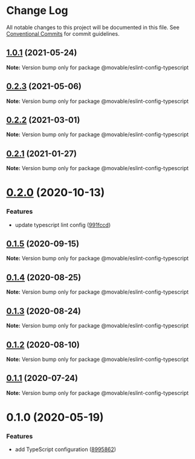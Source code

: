 # Change Log

All notable changes to this project will be documented in this file.
See [Conventional Commits](https://conventionalcommits.org) for commit guidelines.

## [1.0.1](https://github.com/movableink/lint-config/compare/@movable/eslint-config-typescript@1.0.0...@movable/eslint-config-typescript@1.0.1) (2021-05-24)

**Note:** Version bump only for package @movable/eslint-config-typescript

## [0.2.3](https://github.com/movableink/lint-config/compare/@movable/eslint-config-typescript@0.2.2...@movable/eslint-config-typescript@0.2.3) (2021-05-06)

**Note:** Version bump only for package @movable/eslint-config-typescript

## [0.2.2](https://github.com/movableink/lint-config/compare/@movable/eslint-config-typescript@0.2.1...@movable/eslint-config-typescript@0.2.2) (2021-03-01)

**Note:** Version bump only for package @movable/eslint-config-typescript

## [0.2.1](https://github.com/movableink/lint-config/compare/@movable/eslint-config-typescript@0.2.0...@movable/eslint-config-typescript@0.2.1) (2021-01-27)

**Note:** Version bump only for package @movable/eslint-config-typescript

# [0.2.0](https://github.com/movableink/lint-config/compare/@movable/eslint-config-typescript@0.1.5...@movable/eslint-config-typescript@0.2.0) (2020-10-13)

### Features

- update typescript lint config ([991fccd](https://github.com/movableink/lint-config/commit/991fccd0eb93f2f06f5d6a4bc7e27e1ecd6ebc2a))

## [0.1.5](https://github.com/movableink/lint-config/compare/@movable/eslint-config-typescript@0.1.4...@movable/eslint-config-typescript@0.1.5) (2020-09-15)

**Note:** Version bump only for package @movable/eslint-config-typescript

## [0.1.4](https://github.com/movableink/lint-config/compare/@movable/eslint-config-typescript@0.1.3...@movable/eslint-config-typescript@0.1.4) (2020-08-25)

**Note:** Version bump only for package @movable/eslint-config-typescript

## [0.1.3](https://github.com/movableink/lint-config/compare/@movable/eslint-config-typescript@0.1.2...@movable/eslint-config-typescript@0.1.3) (2020-08-24)

**Note:** Version bump only for package @movable/eslint-config-typescript

## [0.1.2](https://github.com/movableink/lint-config/compare/@movable/eslint-config-typescript@0.1.1...@movable/eslint-config-typescript@0.1.2) (2020-08-10)

**Note:** Version bump only for package @movable/eslint-config-typescript

## [0.1.1](https://github.com/movableink/lint-config/compare/@movable/eslint-config-typescript@0.1.0...@movable/eslint-config-typescript@0.1.1) (2020-07-24)

**Note:** Version bump only for package @movable/eslint-config-typescript

# 0.1.0 (2020-05-19)

### Features

- add TypeScript configuration ([8995862](https://github.com/movableink/lint-config/commit/8995862b68d99446fb9631016107799f9c0523cb))
